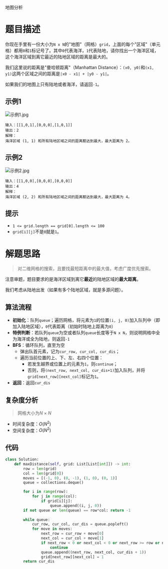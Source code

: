 地图分析

# 题目描述

你现在手里有一份大小为`N x N`的"地图"（网格）`grid`，上面的每个"区域"（单元格）都用`0`和`1`标记号了。其中`0`代表海洋，`1`代表陆地，请你找出一个海洋区域，这个海洋区域到离它最近的陆地区域的距离是最大的。

我们这里说的距离是"曼哈顿距离"（Manhattan Distance）：`(x0, y0)`和`(x1, y1)`这两个区域之间的距离是`|x0 - x1| + |y0 - y1|`。

如果我们的地图上只有陆地或者海洋，请返回`-1`。

## 示例1

![示例1.jpg](https://assets.leetcode-cn.com/aliyun-lc-upload/uploads/2019/08/17/1336_ex1.jpeg)

```
输入：[[1,0,1],[0,0,0],[1,0,1]]
输出：2
解释： 
海洋区域 (1, 1) 和所有陆地区域之间的距离都达到最大，最大距离为 2。
```

## 示例2

![示例2.jpg](https://assets.leetcode-cn.com/aliyun-lc-upload/uploads/2019/08/17/1336_ex2.jpeg)

```
输入：[[1,0,0],[0,0,0],[0,0,0]]
输出：4
解释： 
海洋区域 (2, 2) 和所有陆地区域之间的距离都达到最大，最大距离为 4。
```

## 提示

- `1 <= grid.length == grid[0].length <= 100`
- `grid[i][j]`不是`0`就是`1`。

# 解题思路

> 对二维网格的搜索，且要找最短距离中的最大值，考虑广度优先搜索。

注意审题，题目要求的是海洋区域到离它**最近**的陆地区域的**最大距离**。

我们考虑从陆地出发（如果有多个陆地区域，就是多源问题）。

## 算法流程

- **初始化**：队列`queue`；遍历网格，将元素为`1`的位置`(i, j, 0)`加入队列中（即加入陆地区域），`0`代表距离（初始时陆地上距离为`0`）
- **特例判断**：若队列`queue`为空或者队列`queue`长度等于`N x N`，则说明网格中全为海洋或全为陆地，则返回`-1`
- **BFS**：循环队列，直至为空
  - 弹出队首元素，记为`cur_row, cur_col, cur_dis`；
  - 遍历当前位置的上、下、左、右四个位置：
    - 若发生越界或位置上的元素为`1`，则`continue`；
    - 否则，将`(next_row, next_col, cur_dis+1)`加入队列，并将`grid[next_row][next_col]`标记为`1`。
- **返回**：返回`cur_dis`

## 复杂度分析

> 网格大小为$N\times N$

- 时间复杂度：$O(N^2)$
- 空间复杂度：$O(N^2)$

## 代码

```python
class Solution:
    def maxDistance(self, grid: List[List[int]]) -> int:
        row = len(grid)
        col = len(grid[0])
        moves = [(-1, 0), (0, -1), (1, 0), (0, 1)]
        queue = collections.deque()

        for i in range(row):
            for j in range(col):
                if grid[i][j]:
                    queue.append((i, j, 0))
        if not queue or len(queue) == row*col: return -1
        
        while queue:
            cur_row, cur_col, cur_dis = queue.popleft()
            for move in moves:
                next_row = cur_row + move[0]
                next_col = cur_col + move[1]
                if next_row < 0 or next_col < 0 or next_row >= row or next_col >= col or grid[next_row][next_col]:
                    continue
                queue.append((next_row, next_col, cur_dis + 1))
                grid[next_row][next_col] = 1
        return cur_dis

```



